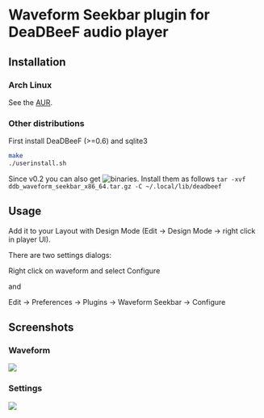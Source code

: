 Waveform Seekbar plugin for DeaDBeeF audio player
====================

## Installation
### Arch Linux
See the [AUR](https://aur.archlinux.org/packages/deadbeef-plugin-waveform-git/).
### Other distributions
First install DeaDBeeF (>=0.6) and sqlite3
```bash
make
./userinstall.sh
```

Since v0.2 you can also get ![binaries](https://github.com/cboxdoerfer/ddb_waveform_seekbar/releases). Install them as follows
```tar -xvf ddb_waveform_seekbar_x86_64.tar.gz -C ~/.local/lib/deadbeef```

## Usage
Add it to your Layout with Design Mode (Edit -> Design Mode -> right click in player UI). 

There are two settings dialogs:

Right click on waveform and select Configure

and

Edit -> Preferences -> Plugins -> Waveform Seekbar -> Configure

## Screenshots
### Waveform
![](http://i.imgur.com/hLeecgF.png)

### Settings
![](http://i.imgur.com/eMqXgtP.png)

